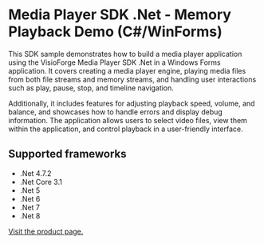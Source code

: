 ﻿# Media Player SDK .Net - Memory Playback Demo (C#/WinForms)

This SDK sample demonstrates how to build a media player application using the VisioForge Media Player SDK .Net in a Windows Forms application. It covers creating a media player engine, playing media files from both file streams and memory streams, and handling user interactions such as play, pause, stop, and timeline navigation.

Additionally, it includes features for adjusting playback speed, volume, and balance, and showcases how to handle errors and display debug information. The application allows users to select video files, view them within the application, and control playback in a user-friendly interface.

## Supported frameworks

- .Net 4.7.2
- .Net Core 3.1
- .Net 5
- .Net 6
- .Net 7
- .Net 8

[Visit the product page.](https://www.visioforge.com/media-player-sdk-net)
